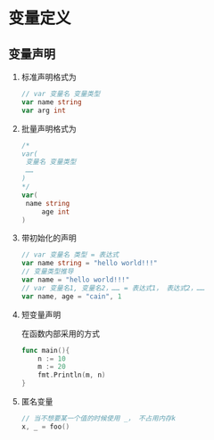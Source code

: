 # 变量定义

## 变量声明

1. 标准声明格式为

   ```go
   // var 变量名 变量类型
   var name string
   var arg int
   ```

2. 批量声明格式为

   ```go
   /*
   var(
   	变量名 变量类型
   	……
   )
   */
   var(
   	name string
      	age int
   )
   ```

3. 带初始化的声明

   ```go
   // var 变量名 类型 = 表达式
   var name string = "hello world!!!"
   // 变量类型推导
   var name = "hello world!!!"
   // var 变量名1, 变量名2，…… = 表达式1， 表达式2，……
   var name, age = "cain", 1
   ```

4. 短变量声明

   在函数内部采用的方式

   ```go
   func main(){
       n := 10
       m := 20
       fmt.Println(m, n)
   }
   ```

5. 匿名变量

   ```go
   // 当不想要某一个值的时候使用 _， 不占用内存k 
   x, _ = foo()
   ```

   
